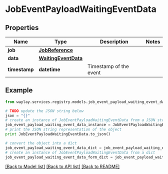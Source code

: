 # JobEventPayloadWaitingEventData


## Properties

Name | Type | Description | Notes
------------ | ------------- | ------------- | -------------
**job** | [**JobReference**](JobReference.md) |  | 
**data** | [**WaitingEventData**](WaitingEventData.md) |  | 
**timestamp** | **datetime** | Timestamp of the event | 

## Example

```python
from waylay.services.registry.models.job_event_payload_waiting_event_data import JobEventPayloadWaitingEventData

# TODO update the JSON string below
json = "{}"
# create an instance of JobEventPayloadWaitingEventData from a JSON string
job_event_payload_waiting_event_data_instance = JobEventPayloadWaitingEventData.from_json(json)
# print the JSON string representation of the object
print JobEventPayloadWaitingEventData.to_json()

# convert the object into a dict
job_event_payload_waiting_event_data_dict = job_event_payload_waiting_event_data_instance.to_dict()
# create an instance of JobEventPayloadWaitingEventData from a dict
job_event_payload_waiting_event_data_form_dict = job_event_payload_waiting_event_data.from_dict(job_event_payload_waiting_event_data_dict)
```
[[Back to Model list]](../README.md#documentation-for-models) [[Back to API list]](../README.md#documentation-for-api-endpoints) [[Back to README]](../README.md)


